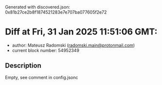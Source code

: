 Generated with discovered.json: 0x81b27ce2b8f1874521283e7e707ba077605f2e72

# Diff at Fri, 31 Jan 2025 11:51:06 GMT:

- author: Mateusz Radomski (<radomski.main@protonmail.com>)
- current block number: 54952349

## Description

Empty, see comment in config.jsonc
